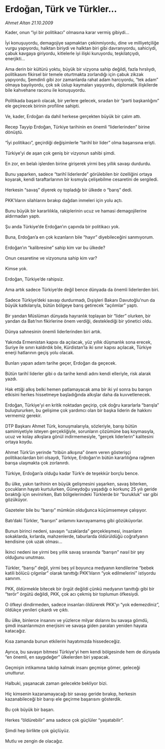 # Erdoğan, Türk ve Türkler...

*Ahmet Altan 21.10.2009*

<div class="taraf_structure_2col_1zq">
<div class="margen_n">



 <p>Kader, onun “iyi bir politikacı” olmasına karar vermiş gibiydi... <br/><br/>İyi konuşuyordu, demagojiye sapmaktan çekinmiyordu, dine ve milliyetçiliğe vurgu yapıyordu, halktan biriydi ve halktan biri gibi davranıyordu, sahiciydi, çabuk kavgaya giriyordu, kitlelerle iyi ilişki kuruyordu, teşkilatçıydı, enerjikti... <br/><br/>Ama derin bir kültürü yoktu, büyük bir vizyona sahip değildi, fazla hırslıydı, politikasını fikirsel bir temele oturtmakta zorlandığı için çabuk zikzak yapıyordu, Şemdinli gibi zor zamanlarda rahat adam harcıyordu, “tek adam” olmaya bayılıyordu, çok sık üslup kaymaları yaşıyordu, diplomatik ilişkilerde bile kahvehane raconu ile konuşuyordu. <br/><br/>Politikada başarılı olacak, bir yerlere gelecek, sıradan bir “parti başkanlığını” ele geçirecek birinin profiline sahipti. <br/><br/>Ve, kader, Erdoğan da dahil herkese gerçekten büyük bir çalım attı. <br/><br/>Recep Tayyip Erdoğan, Türkiye tarihinin en önemli “liderlerinden” birine dönüştü. <br/><br/>“İyi politikacı”, geçirdiği değişimlerle “tarihî bir lider” olma başarısına erişti. <br/><br/>Türkiye’yi de aşan çok geniş bir vizyonun sahibi şimdi. <br/><br/>En zor, en belalı işlerden birine girişerek yirmi beş yıllık savaşı durdurdu. <br/><br/>Bunu yaparken, sadece “tarihî liderlerde” görülebilen bir özelliğini ortaya koyarak, kendi taraftarlarının bir kısmıyla çelişebilme cesaretini de sergiledi. <br/><br/>Herkesin “savaş” diyerek oy topladığı bir ülkede o “barış” dedi. <br/><br/>PKK’lıların silahlarını bırakıp dağdan inmeleri için yolu açtı. <br/><br/>Bunu büyük bir kararlılıkla, rakiplerinin ucuz ve hamasi demagojilerine aldırmadan yaptı. <br/><br/>Şu anda Türkiye’de Erdoğan’ın çapında bir politikacı yok. <br/><br/>Buna, Erdoğan’a en çok kızanların bile “hayır” diyebileceğini sanmıyorum. <br/><br/>Erdoğan’ın “kalibresine” sahip kim var bu ülkede? <br/><br/>Onun cesaretine ve vizyonuna sahip kim var? <br/><br/>Kimse yok. <br/><br/>Erdoğan, Türkiye’de rahipsiz. <br/><br/>Ama artık sadece Türkiye’de değil bence dünyada da önemli liderlerden biri. <br/><br/>Sadece Türkiye’deki savaşı durdurmadı, Dışişleri Bakanı Davutoğlu’nun da büyük katkılarıyla, bütün bölgeye barış getirecek “açılımlar” yaptı. <br/><br/>Bir yandan Müslüman dünyada hayranlık toplayan bir “lider” olurken, bir yandan da Batı’nın fikirlerine önem verdiği, desteklediği bir yönetici oldu. <br/><br/>Dünya sahnesinin önemli liderlerinden biri artık. <br/><br/>Yakında Ermenistan kapısı da açılacak, yüz yıllık düşmanlık sona erecek, Suriye ile sınırı kaldırdık bile, Kürdistan’la iki sınır kapısı açılacak, Türkiye enerji hatlarının geçiş yolu olacak. <br/><br/>Bunları yapan adam tarihe geçer, Erdoğan da geçecek. <br/><br/>Bütün tarihî liderler gibi o da tarihe kendi adını kendi elleriyle, risk alarak yazdı. <br/><br/>Hak ettiği alkış belki hemen patlamayacak ama bir iki yıl sonra bu barışın etkisini herkes hissetmeye başladığında alkışlar daha da kuvvetlenecek. <br/><br/>Erdoğan, Türkiye’yi en kritik noktadan geçirip, çok doğru kararlarla “barışla” buluştururken, bu gelişime çok yardımcı olan bir başka liderin de hakkını vermemiz gerekir. <br/><br/>DTP Başkanı Ahmet Türk, konuşmalarıyla, sözleriyle, barışı bütün samimiyetiyle isteyen gerçekliğiyle, sorunların çözümüne baş koymasıyla, ucuz ve kolay alkışlara gönül indirmemesiyle, “gerçek liderlerin” kalitesini ortaya koydu. <br/><br/>Ahmet Türk’ün yerinde “tribün alkışına” önem veren gösterişçi politikacılardan biri olsaydı, Türkiye, Erdoğan’ın bütün kararlılığına rağmen barışa ulaşmakta çok zorlanırdı. <br/><br/>Türkiye, Erdoğan’a olduğu kadar Türk’e de teşekkür borçlu bence. <br/><br/>Bu ülke, yakın tarihinin en büyük gelişmesini yaşarken, savaş biterken, çocukların hayatı kurtulurken, Güneydoğu yaşadığı o korkunç 25 yılı geride bıraktığı için sevinirken, Batı bölgelerindeki Türklerde bir “burukluk” var gibi gözüküyor. <br/><br/>Gazeteler bile bu “barışı” mümkün olduğunca küçümsemeye çalışıyor. <br/><br/>Batı’daki Türkler, “barışın” anlamını kavrayamamış gibi gözüküyorlar. <br/><br/>Bunun birinci nedeni, savaşın “uzaklarda” gerçekleşmesi, insanların sokaklarda, kırlarda, mahzenlerde, taburlarda öldürüldüğü coğrafyanın kendisine çok uzak olması... <br/><br/>İkinci nedeni ise yirmi beş yıllık savaş sırasında “barışın” nasıl bir şey olduğunu unutması. <br/><br/>Türkler, “barışı” değil, yirmi beş yıl boyunca medyanın kendilerine “bebek katili bölücü çılgınlar” olarak tanıttığı PKK’lıların “yok edilmelerini” istiyordu sanırım. <br/><br/>PKK, öldürmekle bitecek bir örgüt değildi çünkü medyanın tanıttığı gibi bir “terör” örgütü değildi, PKK, çok acı çekmiş bir toplumun öfkesiydi. <br/><br/>O öfkeyi dindirmeden, sadece insanları öldürerek PKK’yı “yok edemezdiniz”, öldükçe yenileri çıkardı ve çıktı. <br/><br/>Bu ülke, binlerce insanını ve yüzlerce milyar dolarını bu savaşa gömdü, şimdi insanlarımızın enerjisini ve savaşa giden paraları yeniden hayata katacağız. <br/><br/>Kısa zamanda bunun etkilerini hayatımızda hissedeceğiz. <br/><br/>Ayrıca, bu savaşın bitmesi Türkiye’yi hem kendi bölgesinde hem de dünyada “en önemli, en saygıdeğer” ülkelerden biri yapacak. <br/><br/>Geçmişin intikamına takılıp kalmak insanı geçmişe gömer, geleceği unutturur. <br/><br/>Halbuki, yaşanacak zaman gelecekte bekliyor bizi. <br/><br/>Hiç kimsenin kazanamayacağı bir savaşı geride bırakıp, herkesin kazanabileceği bir barışı ele geçirme başarısını gösterdik. <br/><br/>Bu çok büyük bir başarı. <br/><br/>Herkes “öldürebilir” ama sadece çok güçlüler “yaşatabilir”. <br/><br/>Şimdi hep birlikte çok güçlüyüz. <br/><br/>Mutlu ve zengin de olacağız.</p>
<br/>
<br/>
<br/>



<br/>


<div id="taraf_not">
</div>

</div>


</div>
